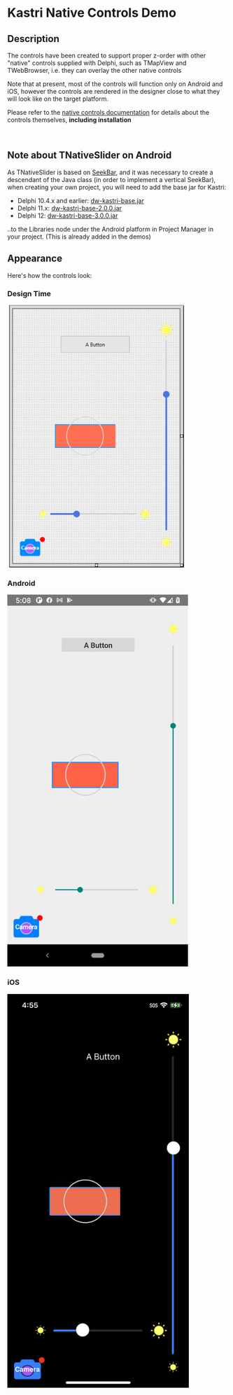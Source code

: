 # Kastri Native Controls Demo

## Description

The controls have been created to support proper z-order with other "native" controls supplied with Delphi, such as TMapView and TWebBrowser, i.e. they can overlay the other native controls

Note that at present, most of the controls will function only on Android and iOS, however the controls are rendered in the designer close to what they will look like on the target platform.

Please refer to the [native controls documentation](../Controls/NativeControls.md) for details about the controls themselves, **including installation**

<br>

## Note about TNativeSlider on Android

As TNativeSlider is based on [SeekBar](https://developer.android.com/reference/android/widget/SeekBar), and it was necessary to create a descendant of the Java class (in order to implement a vertical SeekBar), when creating your own project, you will need to add the base jar for Kastri:

* Delphi 10.4.x and earlier: [dw-kastri-base.jar](https://github.com/DelphiWorlds/Kastri/blob/master/Lib/dw-kastri-base.jar) 
* Delphi 11.x: [dw-kastri-base-2.0.0.jar](https://github.com/DelphiWorlds/Kastri/blob/master/Lib/dw-kastri-base-2.0.0.jar)
* Delphi 12: [dw-kastri-base-3.0.0.jar](https://github.com/DelphiWorlds/Kastri/blob/master/Lib/dw-kastri-base-3.0.0.jar) 

..to the Libraries node under the Android platform in Project Manager in your project. (This is already added in the demos)

## Appearance

Here's how the controls look:

### Design Time

<img src="./Screenshots/NCDesignTime.png" alt="Design Time" height="600">

### Android

<img src="./Screenshots/NCAndroid.png" alt="Android" height="850">

### iOS

<img src="./Screenshots/NCiOS.png" alt="iOS" height="900">




